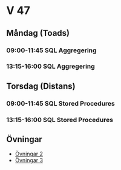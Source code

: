# V 47

## Måndag (Toads)
### 09:00-11:45 SQL Aggregering
### 13:15-16:00 SQL Aggregering
## Torsdag (Distans)
### 09:00-11:45 SQL Stored Procedures
### 13:15-16:00 SQL Stored Procedures

## Övningar
* [Övningar 2](%C3%96vningar2.md)
* [Övningar 3](%C3%96vningar3.md)